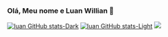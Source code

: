### Olá, Meu nome e Luan Willian 👋
[![luan GitHub stats-Dark](https://github-readme-stats.vercel.app/api?username=luanwillian&show_icons=true&theme=dark#gh-dark-mode-only)](https://github.com/luanwillian/github-readme-stats#gh-dark-mode-only)
[![luan GitHub stats-Light](https://github-readme-stats.vercel.app/api?username=luanwillian&show_icons=true&theme=default#gh-light-mode-only)](https://github.com/luanwillian/github-readme-stats#gh-light-mode-only)
[![](https://img.shields.io/badge/Instagram-E4405F?style=for-the-badge&logo=instagram&logoColor=white)](https://www.instagram.com/luanwid/)
